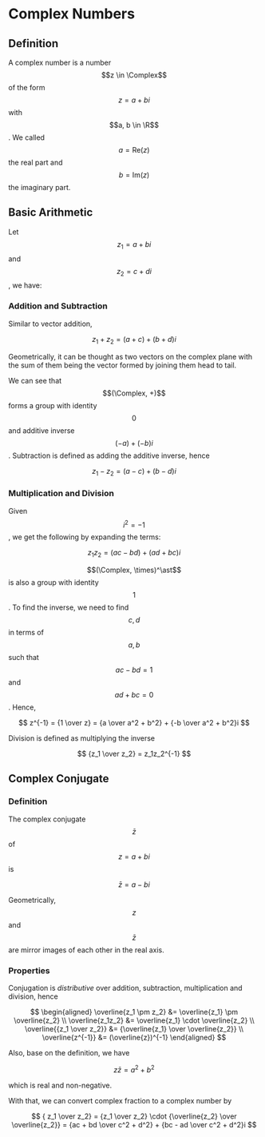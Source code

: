 # Complex Numbers

## Definition

A complex number is a number $$z \in \Complex$$ of the form $$z = a + bi$$ with $$a, b \in \R$$. We called $$a = \text{Re}(z)$$ the real part and $$b = \text{Im}(z)$$ the imaginary part.

## Basic Arithmetic

Let $$z_1 = a + bi$$ and $$z_2 = c + di$$, we have:

### Addition and Subtraction

Similar to vector addition,

$$
z_1 + z_2 = (a + c) + (b + d)i
$$

Geometrically, it can be thought as two vectors on the complex plane with the sum of them being the vector formed by joining them head to tail.

We can see that $$(\Complex, +)$$ forms a group with identity $$0$$ and additive inverse $$(-a) + (-b)i$$. Subtraction is defined as adding the additive inverse, hence

$$
z_1 - z_2 = (a - c) + (b - d)i
$$

### Multiplication and Division

Given $$i^2 = -1$$, we get the following by expanding the terms:

$$
z_1z_2 = (ac - bd) + (ad + bc)i
$$

$$(\Complex, \times)^\ast$$ is also a group with identity $$1$$. To find the inverse, we need to find $$c, d$$  in terms of $$a, b$$ such that $$ac - bd = 1$$ and $$ad + bc = 0$$. Hence,

$$
z^{-1} = {1 \over z} = {a \over a^2 + b^2} + {-b \over a^2 + b^2}i
$$

Division is defined as multiplying the inverse

$$
{z_1 \over z_2} = z_1z_2^{-1}
$$

## Complex Conjugate

### Definition

The complex conjugate $$\bar{z}$$ of $$z = a + bi$$ is

$$
\bar{z} = a - bi
$$

Geometrically, $$z$$ and $$\bar{z}$$ are mirror images of each other in the real axis.

### Properties

Conjugation is _distributive_ over addition, subtraction, multiplication and division, hence

$$
\begin{aligned} \overline{z_1 \pm z_2} &= \overline{z_1} \pm \overline{z_2} \\ \overline{z_1z_2} &= \overline{z_1} \cdot \overline{z_2} \\ \overline{{z_1 \over z_2}} &= {\overline{z_1} \over \overline{z_2}} \\ \overline{z^{-1}} &= (\overline{z})^{-1} \end{aligned}
$$

Also, base on the definition, we have

$$
z\bar{z} = a^2 + b^2
$$

which is real and non-negative.

With that, we can convert complex fraction to a complex number by

$$
{ z_1 \over z_2} = {z_1 \over z_2} \cdot {\overline{z_2} \over \overline{z_2}} = {ac + bd \over c^2 + d^2} + {bc - ad \over c^2 + d^2}i
$$

